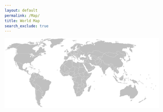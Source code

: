 ```yaml
---
layout: default
permalink: /Map/
title: World Map
search_exclude: true
---
```


![image](images/tmp/worldmap.png)
